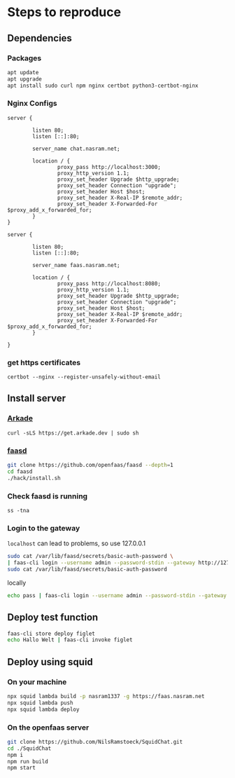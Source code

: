 # Steps to reproduce

## Dependencies

### Packages

```sh
apt update
apt upgrade
apt install sudo curl npm nginx certbot python3-certbot-nginx
```

### Nginx Configs

```nginx
server {

        listen 80;
        listen [::]:80;

        server_name chat.nasram.net;

        location / {
                proxy_pass http://localhost:3000;
                proxy_http_version 1.1;
                proxy_set_header Upgrade $http_upgrade;
                proxy_set_header Connection "upgrade";
                proxy_set_header Host $host;
                proxy_set_header X-Real-IP $remote_addr;
                proxy_set_header X-Forwarded-For $proxy_add_x_forwarded_for;
        }
}
```

```nginx
server {

        listen 80;
        listen [::]:80;

        server_name faas.nasram.net;

        location / {
                proxy_pass http://localhost:8080;
                proxy_http_version 1.1;
                proxy_set_header Upgrade $http_upgrade;
                proxy_set_header Connection "upgrade";
                proxy_set_header Host $host;
                proxy_set_header X-Real-IP $remote_addr;
                proxy_set_header X-Forwarded-For $proxy_add_x_forwarded_for;
        }

}
```

### get https certificates

`certbot --nginx --register-unsafely-without-email`

## Install server

### [Arkade](https://github.com/alexellis/arkade)

`curl -sLS https://get.arkade.dev | sudo sh`

### [faasd](https://github.com/openfaas/faasd)

```sh
git clone https://github.com/openfaas/faasd --depth=1
cd faasd
./hack/install.sh
```

### Check faasd is running

`ss -tna`

### Login to the gateway

`localhost` can lead to problems, so use 127.0.0.1

```sh
sudo cat /var/lib/faasd/secrets/basic-auth-password \
| faas-cli login --username admin --password-stdin --gateway http://127.0.0.1:8080
sudo cat /var/lib/faasd/secrets/basic-auth-password
```

locally

```sh
echo pass | faas-cli login --username admin --password-stdin --gateway https://faas.nasram.net
```

## Deploy test function

```sh
faas-cli store deploy figlet
echo Hallo Welt | faas-cli invoke figlet
```

## Deploy using squid

### On your machine

```sh
npx squid lambda build -p nasram1337 -g https://faas.nasram.net
npx squid lambda push
npx squid lambda deploy
```

### On the openfaas server

```sh
git clone https://github.com/NilsRamstoeck/SquidChat.git
cd ./SquidChat
npm i
npm run build
npm start
```

